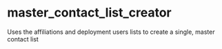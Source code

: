 # master_contact_list_creator
Uses the affiliations and deployment users lists to create a single, master contact list
